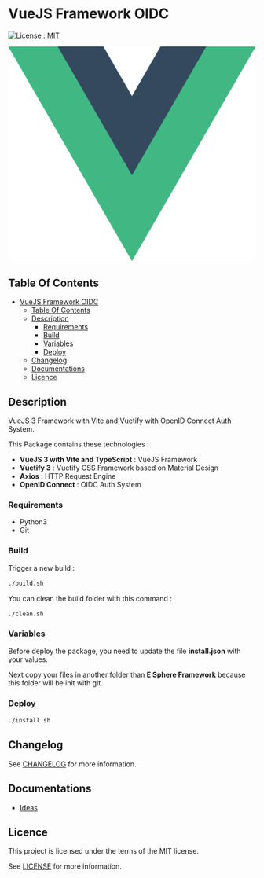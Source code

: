 # VueJS Framework OIDC

[![License : MIT](https://img.shields.io/badge/License-MIT-yellow.svg)](https://opensource.org/licenses/MIT)

![Icon](./icon.png)

## Table Of Contents

- [VueJS Framework OIDC](#vuejs-framework-oidc)
  - [Table Of Contents](#table-of-contents)
  - [Description](#description)
    - [Requirements](#requirements)
    - [Build](#build)
    - [Variables](#variables)
    - [Deploy](#deploy)
  - [Changelog](#changelog)
  - [Documentations](#documentations)
  - [Licence](#licence)

## Description

VueJS 3 Framework with Vite and Vuetify with OpenID Connect Auth System.

This Package contains these technologies :

- **VueJS 3 with Vite and TypeScript** : VueJS Framework
- **Vuetify 3** : Vuetify CSS Framework based on Material Design
- **Axios** : HTTP Request Engine
- **OpenID Connect** : OIDC Auth System

### Requirements

- Python3
- Git

### Build

Trigger a new build :

```bash
./build.sh
```

You can clean the build folder with this command :

```bash
./clean.sh
```

### Variables

Before deploy the package, you need to update the file **install.json** with your values.

Next copy your files in another folder than **E Sphere Framework** because this folder will be init with git.

### Deploy

```bash
./install.sh
```

## Changelog

See [CHANGELOG](./CHANGELOG.md) for more information.

## Documentations

- [Ideas](./docs/ideas.md)

## Licence

This project is licensed under the terms of the MIT license.

See [LICENSE](./LICENCE.md) for more information.
